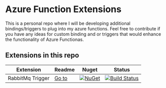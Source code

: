 # Azure Function Extensions

This is a personal repo where I will be developing additional bindings/triggers to plug into my azure functions. Feel free to contribute if you have any ideas for custom binding and or triggers that would enhance the functionality of Azure Functionas.

## Extensions in this repo
|Extension|Readme|Nuget|Status
|---|---|---|---|
| RabbitMq Trigger | [Go to](https://github.com/GeradeDev/azure-function-extensions/tree/master/src/RabbitMq.Trigger.Extension/readme.md) | [![NuGet](https://img.shields.io/nuget/v/RabbitMq.Trigger.Extension)](https://www.nuget.org/packages/RabbitMq.Trigger.Extension) | [![Build Status](https://geradedev.visualstudio.com/Azure%20Function%20Extensions/_apis/build/status/RabbitMq.Trigger.Extension%20Pipeline?branchName=master)](https://geradedev.visualstudio.com/Azure%20Function%20Extensions/_build/latest?definitionId=39&branchName=master)|
